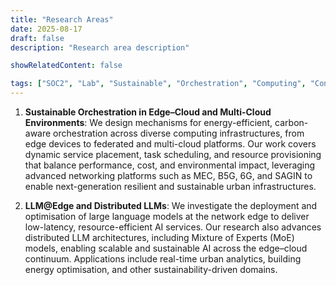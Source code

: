 ```yaml
---
title: "Research Areas"
date: 2025-08-17
draft: false
description: "Research area description"

showRelatedContent: false

tags: ["SOC2", "Lab", "Sustainable", "Orchestration", "Computing", "Continuum", "UCD", "University College Dublin", "Research Group"]
---
```


1. **Sustainable Orchestration in Edge–Cloud and Multi-Cloud Environments**: We design mechanisms for energy-efficient, carbon-aware orchestration across diverse computing infrastructures, from edge devices to federated and multi-cloud platforms. Our work covers dynamic service placement, task scheduling, and resource provisioning that balance performance, cost, and environmental impact, leveraging advanced networking platforms such as MEC, B5G, 6G, and SAGIN to enable next-generation resilient and sustainable urban infrastructures.

2. **LLM@Edge and Distributed LLMs**: We investigate the deployment and optimisation of large language models at the network edge to deliver low-latency, resource-efficient AI services. Our research also advances distributed LLM architectures, including Mixture of Experts (MoE) models, enabling scalable and sustainable AI across the edge–cloud continuum. Applications include real-time urban analytics, building energy optimisation, and other sustainability-driven domains.
